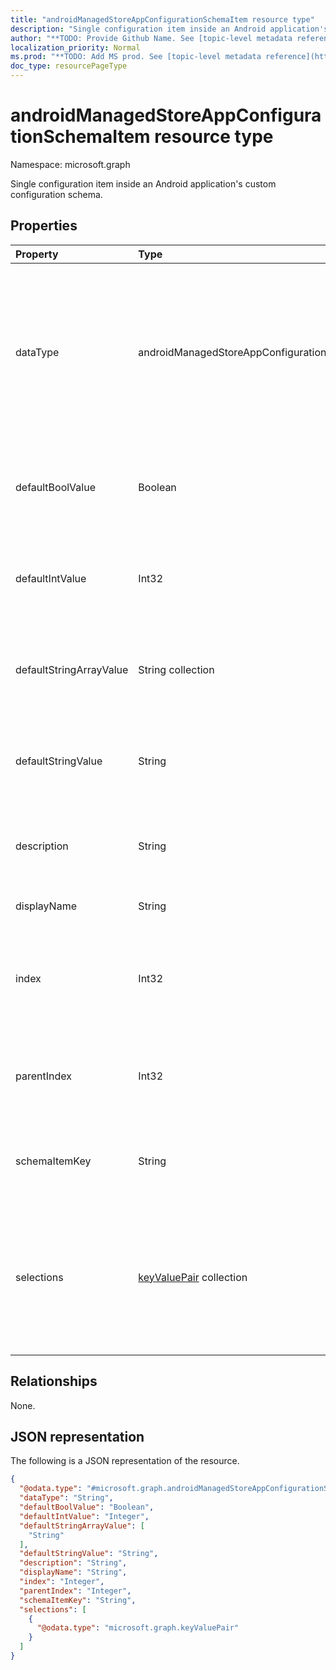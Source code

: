 ```yaml
---
title: "androidManagedStoreAppConfigurationSchemaItem resource type"
description: "Single configuration item inside an Android application's custom configuration schema."
author: "**TODO: Provide Github Name. See [topic-level metadata reference](https://msgo.azurewebsites.net/add/document/guidelines/metadata.html#topic-level-metadata)**"
localization_priority: Normal
ms.prod: "**TODO: Add MS prod. See [topic-level metadata reference](https://msgo.azurewebsites.net/add/document/guidelines/metadata.html#topic-level-metadata)**"
doc_type: resourcePageType
---
```


# androidManagedStoreAppConfigurationSchemaItem resource type

Namespace: microsoft.graph



Single configuration item inside an Android application's custom configuration schema.

## Properties
|Property|Type|Description|
|:---|:---|:---|
|dataType|androidManagedStoreAppConfigurationSchemaItemDataType|The type of value this item describes. Possible values are: `bool`, `integer`, `string`, `choice`, `multiselect`, `bundle`, `bundleArray`, `hidden`.|
|defaultBoolValue|Boolean|Default value for boolean type items, if specified by the app developer|
|defaultIntValue|Int32|Default value for integer type items, if specified by the app developer|
|defaultStringArrayValue|String collection|Default value for string array type items, if specified by the app developer|
|defaultStringValue|String|Default value for string type items, if specified by the app developer|
|description|String|Description of what the item controls within the application|
|displayName|String|Human readable name|
|index|Int32|Unique index the application uses to maintain nested schema items|
|parentIndex|Int32|Index of parent schema item to track nested schema items|
|schemaItemKey|String|Unique key the application uses to identify the item|
|selections|[keyValuePair](../resources/keyvaluepair.md) collection|List of human readable name/value pairs for the valid values that can be set for this item (Choice and Multiselect items only)|

## Relationships
None.

## JSON representation
The following is a JSON representation of the resource.
<!-- {
  "blockType": "resource",
  "@odata.type": "microsoft.graph.androidManagedStoreAppConfigurationSchemaItem"
}
-->
``` json
{
  "@odata.type": "#microsoft.graph.androidManagedStoreAppConfigurationSchemaItem",
  "dataType": "String",
  "defaultBoolValue": "Boolean",
  "defaultIntValue": "Integer",
  "defaultStringArrayValue": [
    "String"
  ],
  "defaultStringValue": "String",
  "description": "String",
  "displayName": "String",
  "index": "Integer",
  "parentIndex": "Integer",
  "schemaItemKey": "String",
  "selections": [
    {
      "@odata.type": "microsoft.graph.keyValuePair"
    }
  ]
}
```

